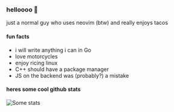 ### helloooo 👋

just a normal guy who uses neovim (btw) and really enjoys tacos

#### fun facts
- i will write anything i can in Go
- love motorcycles
- enjoy ricing linux
- C++ should have a package manager
- JS on the backend was (probably?) a mistake

#### heres some cool github stats
![Some stats](https://github-readme-stats.vercel.app/api?username=dan-myles&show_icons=true&theme=onedark)
